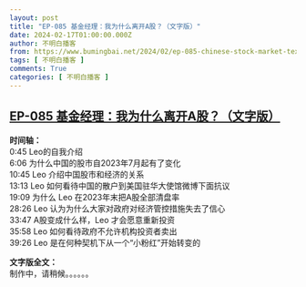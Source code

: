 ```yaml
---
layout: post
title: "EP-085 基金经理：我为什么离开A股？（文字版）"
date: 2024-02-17T01:00:00.000Z
author: 不明白播客
from: https://www.bumingbai.net/2024/02/ep-085-chinese-stock-market-text/?utm_source=rss&utm_medium=rss&utm_campaign=ep-085-chinese-stock-market-text
tags: [ 不明白播客 ]
comments: True
categories: [ 不明白播客 ]
---
```

<!--1708131600000-->
[EP-085 基金经理：我为什么离开A股？（文字版）](https://www.bumingbai.net/2024/02/ep-085-chinese-stock-market-text/?utm_source=rss&utm_medium=rss&utm_campaign=ep-085-chinese-stock-market-text)
------

<div>
<div id="buzzsprout-player-14519123"></div><script src="https://www.buzzsprout.com/1982525/14519123-a.js?container_id=buzzsprout-player-14519123&#038;player=small" type="text/javascript" charset="utf-8"></script><p><strong>时间轴：<br></strong>0:45 Leo的自我介绍<br>6:06 为什么中国的股市自2023年7月起有了变化<br>10:45 Leo 介绍中国股市和经济的关系<br>13:13 Leo 如何看待中国的散户到美国驻华大使馆微博下面抗议<br>19:09 为什么 Leo 在2023年末把A股全部清盘率<br>28:26 Leo 认为为什么大家对政府对经济管控措施失去了信心<br>33:47 A股变成什么样，Leo 才会愿意重新投资<br>35:58 Leo 如何看待政府不允许机构投资者卖出<br>39:26 Leo 是在何种契机下从一个“小粉红”开始转变的</p><p><strong>文字版全文：<br></strong>制作中，请稍候。。。。。。</p>
</div>
